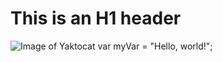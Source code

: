 # <h1> This is an H1 header
![Image of Yaktocat](https://octodex.github.com/images/yaktocat.png)
var myVar = "Hello, world!";
